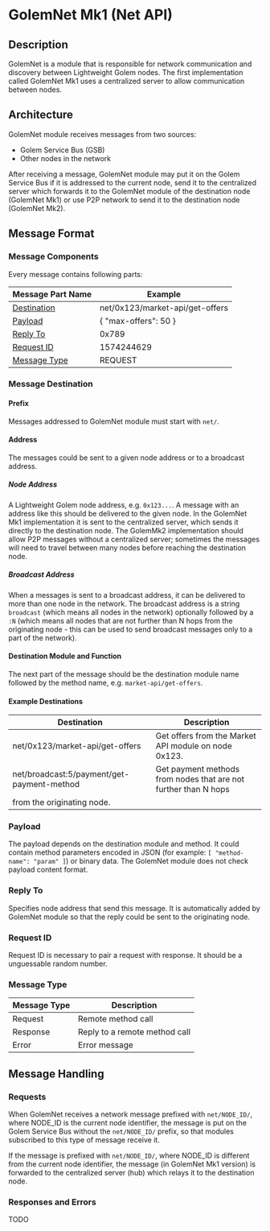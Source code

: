 # GolemNet Mk1 (Net API)

## Description

GolemNet is a module that is responsible for network communication and discovery between Lightweight Golem nodes.
The first implementation called GolemNet Mk1 uses a centralized server to allow communication between nodes.

## Architecture

GolemNet module receives messages from two sources:
- Golem Service Bus (GSB)
- Other nodes in the network

After receiving a message, GolemNet module may put it on the Golem Service Bus if it is addressed to the current node, 
send it to the centralized server which forwards it to the GolemNet module of the destination node (GolemNet Mk1) 
or use P2P network to send it to the destination node (GolemNet Mk2).

## Message Format

### Message Components

Every message contains following parts:

| Message Part Name | Example |
|--|--|
| [Destination](#message-destination) | net/0x123/market-api/get-offers |
| [Payload](#payload) | { "max-offers": 50 } |
| [Reply To](#reply-to) | 0x789 |
| [Request ID](#request-id) | 1574244629 |
| [Message Type](#message-type) | REQUEST |

### Message Destination

#### Prefix

Messages addressed to GolemNet module must start with `net/`.

#### Address

The messages could be sent to a given node address or to a broadcast address.

##### Node Address

A Lightweight Golem node address, e.g. `0x123...`.
A message with an address like this should be delivered to the given node.
In the GolemNet Mk1 implementation it is sent to the centralized server, which sends it directly to the destination node.
The GolemMk2 implementation should allow P2P messages without a centralized server; sometimes the messages will need to
travel between many nodes before reaching the destination node.

##### Broadcast Address

When a messages is sent to a broadcast address, it can be delivered to more than one node in the network.
The broadcast address is a string `broadcast` (which means all nodes in the network)
optionally followed by a `:N` (which means all nodes that are not further than N hops
from the originating node - this can be used to send broadcast messages only to a part of the network).

#### Destination Module and Function

The next part of the message should be the destination module name followed by the method name, 
e.g. `market-api/get-offers`.

#### Example Destinations

| Destination | Description |
|--|--|
| net/0x123/market-api/get-offers | Get offers from the Market API module on node 0x123. |
| net/broadcast:5/payment/get-payment-method | Get payment methods from nodes that are not further than N hops
from the originating node. |

### Payload

The payload depends on the destination module and method. It could contain method parameters encoded in JSON
(for example: `[ "method-name": "param" ]`) or binary data. The GolemNet module does not check payload content format.

### Reply To

Specifies node address that send this message. It is automatically added by GolemNet module so that the reply
could be sent to the originating node.

### Request ID

Request ID is necessary to pair a request with response. It should be a unguessable random number.

### Message Type

| Message Type | Description |
|--|--|
| Request | Remote method call |
| Response | Reply to a remote method call |
| Error | Error message |

## Message Handling

### Requests

When GolemNet receives a network message prefixed with `net/NODE_ID/`, where NODE_ID is the current node identifier, 
the message is put on the Golem Service Bus without the `net/NODE_ID/` prefix, so that modules subscribed to this type
of message receive it.

If the message is prefixed with `net/NODE_ID/`, where NODE_ID is different from the current node identifier,
the message (in GolemNet Mk1 version) is forwarded to the centralized server (hub) which relays it to the destination node.

### Responses and Errors

TODO
